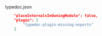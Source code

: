 typedoc.json

```json
    "placeInternalsInOwningModule": false,
    "plugin": [
        "typedoc-plugin-missing-exports"
    ]
```